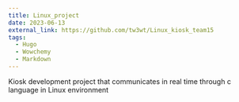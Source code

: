 ```yaml
---
title: Linux_project
date: 2023-06-13
external_link: https://github.com/tw3wt/Linux_kiosk_team15
tags:
  - Hugo
  - Wowchemy
  - Markdown
---
```


Kiosk development project that communicates in real time through c language in Linux environment
  
<!--more-->
